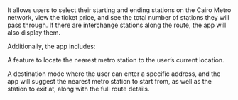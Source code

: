 #
It allows users to select their starting and ending stations on the Cairo Metro network, view the ticket price, and see the total number of stations they will pass through.
If there are interchange stations along the route, the app will also display them.

Additionally, the app includes:

A feature to locate the nearest metro station to the user’s current location.

A destination mode where the user can enter a specific address, and the app will suggest the nearest metro station to start from, as well as the station to exit at, along with the full route details.

